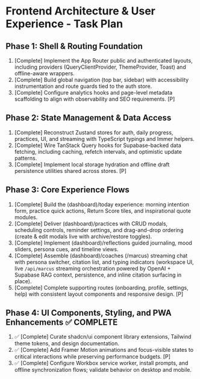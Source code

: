 # Frontend Architecture & User Experience - Task Plan

## Phase 1: Shell & Routing Foundation
1. [Complete] Implement the App Router public and authenticated layouts, including providers (QueryClientProvider, ThemeProvider, Toast) and offline-aware wrappers.
2. [Complete] Build global navigation (top bar, sidebar) with accessibility instrumentation and route guards tied to the auth store.
3. [Complete] Configure analytics hooks and page-level metadata scaffolding to align with observability and SEO requirements. [P]

## Phase 2: State Management & Data Access
1. [Complete] Reconstruct Zustand stores for auth, daily progress, practices, UI, and streaming with TypeScript typings and Immer helpers.
2. [Complete] Wire TanStack Query hooks for Supabase-backed data fetching, including caching, refetch intervals, and optimistic update patterns.
3. [Complete] Implement local storage hydration and offline draft persistence utilities shared across stores. [P]

## Phase 3: Core Experience Flows
1. [Complete] Build the (dashboard)/today experience: morning intention form, practice quick actions, Return Score tiles, and inspirational quote modules.
2. [Complete] Deliver (dashboard)/practices with CRUD modals, scheduling controls, reminder settings, and drag-and-drop ordering (create & edit modals live with archive/restore toggles).
3. [Complete] Implement (dashboard)/reflections guided journaling, mood sliders, persona cues, and timeline views.
4. [Complete] Assemble (dashboard)/coaches (/marcus) streaming chat with persona switcher, citation list, and typing indicators (workspace UI, live `/api/marcus` streaming orchestration powered by OpenAI + Supabase RAG context, persistence, and inline citation surfacing in place).
5. [Complete] Complete supporting routes (onboarding, profile, settings, help) with consistent layout components and responsive design. [P]

## Phase 4: UI Components, Styling, and PWA Enhancements ✅ COMPLETE
1. ✅ [Complete] Curate shadcn/ui component library extensions, Tailwind theme tokens, and design documentation.
2. ✅ [Complete] Add Framer Motion animations and focus-visible states to critical interactions while preserving performance budgets. [P]
3. ✅ [Complete] Configure Workbox service worker, install prompts, and offline synchronization flows; validate behavior on desktop and mobile.


